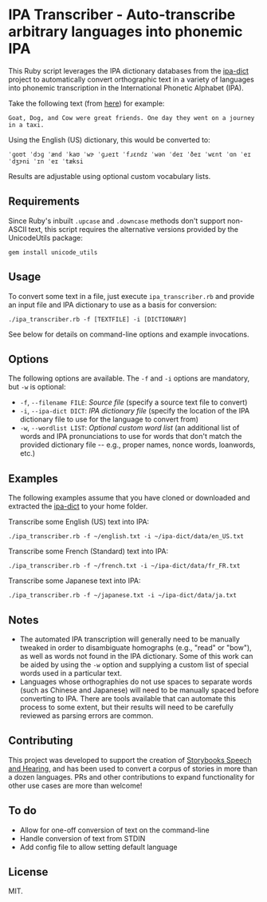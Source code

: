 # IPA Transcriber - Auto-transcribe arbitrary languages into phonemic IPA

This Ruby script leverages the IPA dictionary databases from the [ipa-dict](https://github.com/open-dict-data/ipa-dict) project to automatically convert orthographic text in a variety of languages into phonemic transcription in the International Phonetic Alphabet (IPA).

Take the following text (from [here](https://global-asp.github.io/storybooks-sah/stories/en/0004/)) for example:

    Goat, Dog, and Cow were great friends. One day they went on a journey in a taxi.

Using the English (US) dictionary, this would be converted to:

    ˈɡoʊt ˈdɔɡ ˈænd ˈkaʊ ˈwɝ ˈɡɹeɪt ˈfɹɛndz ˈwən ˈdeɪ ˈðeɪ ˈwɛnt ˈɑn ˈeɪ ˈdʒɝni ˈɪn ˈeɪ ˈtæksi

Results are adjustable using optional custom vocabulary lists.

## Requirements

Since Ruby's inbuilt `.upcase` and `.downcase` methods don't support non-ASCII text, this script requires the alternative versions provided by the UnicodeUtils package:

    gem install unicode_utils

## Usage

To convert some text in a file, just execute `ipa_transcriber.rb` and provide an input file and IPA dictionary to use as a basis for conversion:

    ./ipa_transcriber.rb -f [TEXTFILE] -i [DICTIONARY]

See below for details on command-line options and example invocations.

## Options

The following options are available. The `-f` and `-i` options are mandatory, but `-w` is optional:

* `-f`, `--filename FILE`: _Source file_ (specify a source text file to convert)
* `-i`, `--ipa-dict DICT`: _IPA dictionary file_ (specify the location of the IPA dictionary file to use for the language to convert from)
* `-w`, `--wordlist LIST`: _Optional custom word list_ (an additional list of words and IPA pronunciations to use for words that don't match the provided dictionary file -- e.g., proper names, nonce words, loanwords, etc.)

## Examples

The following examples assume that you have cloned or downloaded and extracted the [ipa-dict](https://github.com/open-dict-data/ipa-dict) to your home folder.

Transcribe some English (US) text into IPA:

    ./ipa_transcriber.rb -f ~/english.txt -i ~/ipa-dict/data/en_US.txt

Transcribe some French (Standard) text into IPA:

    ./ipa_transcriber.rb -f ~/french.txt -i ~/ipa-dict/data/fr_FR.txt

Transcribe some Japanese text into IPA:

    ./ipa_transcriber.rb -f ~/japanese.txt -i ~/ipa-dict/data/ja.txt

## Notes

* The automated IPA transcription will generally need to be manually tweaked in order to disambiguate homographs (e.g., "read" or "bow"), as well as words not found in the IPA dictionary. Some of this work can be aided by using the `-w` option and supplying a custom list of special words used in a particular text.
* Languages whose orthographies do not use spaces to separate words (such as Chinese and Japanese) will need to be manually spaced before converting to IPA. There are tools available that can automate this process to some extent, but their results will need to be carefully reviewed as parsing errors are common.

## Contributing

This project was developed to support the creation of [Storybooks Speech and Hearing](https://global-asp.github.io/storybooks-sah/), and has been used to convert a corpus of stories in more than a dozen languages. PRs and other contributions to expand functionality for other use cases are more than welcome!

## To do

* Allow for one-off conversion of text on the command-line
* Handle conversion of text from STDIN
* Add config file to allow setting default language

## License

MIT.
